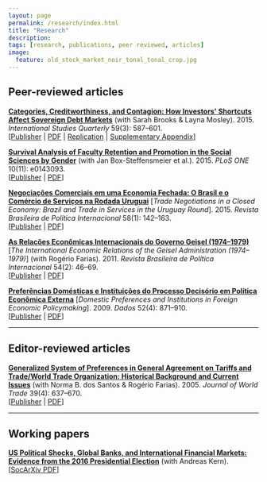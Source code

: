 ```yaml
---
layout: page
permalink: /research/index.html
title: "Research"
description:
tags: [research, publications, peer reviewed, articles]
image:
  feature: old_stock_market_noir_tonal_tonal_crop.jpg
---
```


## Peer-reviewed articles

__<a href="http://doi.org/10.1111/isqu.12173" target="_blank">Categories, Creditworthiness, and Contagion: How Investors' Shortcuts Affect Sovereign Debt Markets</a>__ (with Sarah Brooks & Layna Mosley). 2015. _International Studies Quarterly_ 59(3): 587–601.<br/>
[<a href="http://doi.org/10.1111/isqu.12173" target="_blank">Publisher</a> \| <a href="../pdf/Brooks_etal_2015.pdf" target="_blank">PDF</a> \| <a href="http://dx.doi.org/10.7910/DVN/TPAB95" target="_blank">Replication</a> \| <a href="../pdf/Brooks_etal_2015_Appendix.pdf" target="_blank">Supplementary Appendix</a>]

__<a href="http://doi.org/10.1371/journal.pone.0143093" target="_blank">Survival Analysis of Faculty Retention and Promotion in the Social Sciences by Gender</a>__ (with Jan Box-Steffensmeier et al.). 2015. _PLoS ONE_ 10(11): e0143093. <br/>
[<a href="http://doi.org/10.1371/journal.pone.0143093" target="_blank">Publisher</a> \| <a href="http://www.plosone.org/article/fetchObject.action?uri=info:doi/10.1371/journal.pone.0143093&representation=PDF" target="_blank">PDF</a>]

__<a href="http://dx.doi.org/10.1590/0034-7329201500108" target="_blank">Negociações Comerciais em uma Economia Fechada: O Brasil e o Comércio de Serviços na Rodada Uruguai</a>__ [_Trade Negotiations in a Closed Economy: Brazil and Trade in Services in the Uruguay Round_]. 2015. _Revista Brasileira de Política Internacional_ 58(1): 142–163.<br/>
[<a href="http://dx.doi.org/10.1590/0034-7329201500108" target="_blank">Publisher</a> \| <a href="http://www.scielo.br/pdf/rbpi/v58n1/0034-7329-rbpi-58-01-00142.pdf" target="_blank">PDF</a>]

__<a href="http://dx.doi.org/10.1590/S0034-73292011000200003" target="_blank">As Relações Econômicas Internacionais do Governo Geisel (1974–1979)</a>__ [_The International Economic Relations of the Geisel Administration (1974–1979)_] (with Rogério Farias). 2011. _Revista Brasileira de Política Internacional_ 54(2): 46–69. <br/>
[<a href="http://dx.doi.org/10.1590/S0034-73292011000200003" target="_blank">Publisher</a> \| <a href="http://www.scielo.br/pdf/rbpi/v54n2/v54n2a03.pdf" target="_blank">PDF</a>]

__<a href="http://dx.doi.org/10.1590/S0011-52582009000400003" target="_blank">Preferências Domésticas e Instituições do Processo Decisório em Política Econômica Externa</a>__ [_Domestic Preferences and Institutions in Foreign Economic Policymaking_]. 2009. _Dados_ 52(4): 871–910.<br/>
[<a href="http://dx.doi.org/10.1590/S0011-52582009000400003" target="_blank">Publisher</a> \| <a href="http://www.scielo.br/pdf/dados/v52n4/v52n4a03.pdf" target="_blank">PDF</a>]

***
## Editor-reviewed articles

__<a href="http://www.kluwerlawonline.com/abstract.php?area=Journals&id=TRAD2005039" target="_blank">Generalized System of Preferences in General Agreement on Tariffs and Trade/World Trade Organization: Historical Background and Current Issues</a>__ (with Norma B. dos Santos & Rogério Farias). 2005. _Journal of World Trade_ 39(4): 637–670.<br/>
[<a href="http://www.kluwerlawonline.com/abstract.php?area=Journals&id=TRAD2005039" target="_blank">Publisher</a> \| <a href="../pdf/Santos_etal_2005.pdf" target="_blank">PDF</a>]

***
## Working papers

__<a href="http://dx.doi.org/10.17605/OSF.IO/XR3UN" target="_blank">US Political Shocks, Global Banks, and International Financial Markets: Evidence from the 2016 Presidential Election</a>__ (with Andreas Kern). <br>
[<a href="http://dx.doi.org/10.17605/OSF.IO/XR3UN" target="_blank">SocArXiv PDF</a>]
